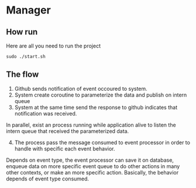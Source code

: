 # Manager

## How run

Here are all you need to run the project

`sudo ./start.sh`

## The flow

1. Github sends notification of event occoured to system.
2. System create coroutine to parameterize the data and publish on intern queue
3. System at the same time send the response to github indicates that notification was received.

In parallel, exist an process running while application alive to listen the intern queue that received the parameterized data.

4. The process pass the message consumed to event processor in order to handle with specific each event behavior.

Depends on event type, the event processor can save it on database, enqueue data on more specific event queue to do other actions in many other contexts, or make an more specific action. Basically, the behavior depends of event type consumed.
